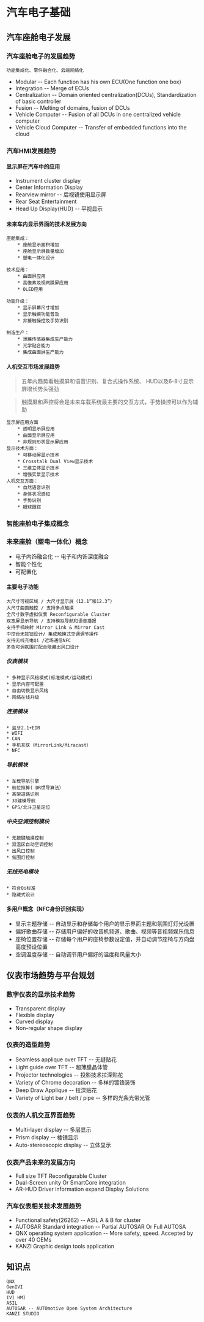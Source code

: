 # 汽车电子基础

## 汽车座舱电子发展

### 汽车座舱电子的发展趋势

    功能集成化、零件融合化、云端网络化

* Modular -- Each function has his own ECU(One function one box)
* Integration -- Merge of ECUs
* Centralization -- Domain oriented centralization(DCUs), Standardization of basic controller
* Fusion -- Melting of domains, fusion of DCUs
* Vehicle Computer -- Fusion of all DCUs in one centralized vehicle computer
* Vehicle Cloud Computer -- Transfer of embedded functions into the cloud

### 汽车HMI发展趋势

#### 显示屏在汽车中的应用

* Instrument cluster display
* Center Information Display
* Rearview mirror -- 后视镜使用显示屏
* Rear Seat Entertainment
* Head Up Display(HUD) -- 平视显示

#### 未来车内显示界面的技术发展方向

    座舱集成：
        * 座舱显示面积增加
        * 座舱显示屏数量增加
        * 塑电一体化设计

    技术应用：
        * 曲面屏应用
        * 高像素及视网膜屏应用
        * OLED应用

    功能升级：
        * 显示屏幕尺寸增加
        * 显示触摸功能普及
        * 非接触操控及手势识别
    
    制造生产：
        * 薄膜传感器集成生产能力
        * 光学贴合能力
        * 集成曲面屏生产能力

#### 人机交互市场发展趋势

> 五年内趋势看触摸屏和语音识别、复合式操作系统、 HUD以及6-8寸显示屏增长势头强劲

> 触摸屏和声控将会是未来车载系统最主要的交互方式，手势操控可以作为辅助

    显示屏应用方面
        * 透明显示屏应用
        * 曲面显示屏应用
        * 非规则形状显示屏应用
    显示技术方面：
        * 可移动屏显示技术
        * Crosstalk Dual View显示技术
        * 三维立体显示技术
        * 增强实景显示技术
    人机交互方面：
        * 自然语音识别
        * 身体状况感知
        * 手势识别
        * 眼球跟踪

### 智能座舱电子集成概念
    
### 未来座舱（塑电一体化）概念

* 电子内饰融合化 -- 电子和内饰深度融合
* 智能个性化
* 可配置化

#### 主要电子功能

    大尺寸可视区域 / 大尺寸显示屏（12.1”和12.3”）
    大尺寸曲面触控 / 支持多点触摸
    全尺寸数字虚拟仪表 Reconfigurable Cluster
    双宽屏显示导航 / 支持模拟导航和语音播报
    支持手机映射 Mirror Link & Mirror Cast
    中控台无按钮设计/ 集成触摸式空调调节操作
    支持无线充电Qi /近场通信NFC
    多色可调氛围灯配合隐藏出风口设计

##### 仪表模块
    * 多种显示风格模式(标准模式/运动模式)
    * 显示内容可配置
    * 自由切换显示风格
    * 网络在线升级  

##### 连接模块
    * 蓝牙2.1+EDR
    * WIFI
    * CAN
    * 手机互联（MirrorLink/Miracast）
    * NFC
    
##### 导航模块
    * 车载导航引擎
    * 航位推算( DR惯导算法）
    * 高架道路识别
    * 3D建模导航
    * GPS/北斗卫星定位

##### 中央空调控制模块
    * 无按键触摸控制
    * 双温区自动空调控制
    * 出风口控制
    * 氛围灯控制

##### 无线充电模块
    * 符合Qi标准
    * 隐藏式设计

#### 多用户概念（NFC身份识别实现）

* 显示主题存储 -- 自动显示和存储每个用户的显示界面主题和氛围灯灯光设置
* 偏好歌曲存储 -- 存储用户偏好的收音机频道、歌曲、视频等音视频娱乐信息
* 座椅位置存储 -- 存储每个用户的座椅参数设定值，并自动调节座椅与方向盘高度预设位置
* 空调温度存储 -- 自动调节用户偏好的温度和风量大小

## 仪表市场趋势与平台规划

### 数字仪表的显示技术趋势

* Transparent display
* Flexible display
* Curved display
* Non-regular shape display

### 仪表的造型趋势
* Seamless applique over TFT -- 无缝贴花
* Light guide over TFT -- 超薄膜晶体管
* Projector technologies -- 投影技术拉深贴花
* Variety of Chrome decoration -- 多样的镀铬装饰
* Deep Draw Applique -- 拉深贴花
* Variety of Light bar / belt / pipe -- 多样的光条光带光管

### 仪表的人机交互界面趋势

* Multi-layer display -- 多层显示
* Prism display -- 棱镜显示
* Auto-stereoscopic display -- 立体显示

### 仪表产品未来的发展方向

* Full size TFT Reconfigurable Cluster
* Dual-Screen unity Or SmartCore integration
* AR-HUD Driver information expand Display Solutions

### 汽车仪表相关技术发展趋势

* Functional safety(26262) -- ASIL A & B for cluster
* AUTOSAR Standard integration -- Partial AUTOSAR Or Full AUTOSA
* QNX operating system application -- More safety, speed. Accepted by over 40 OEMs
* KANZI Graphic design tools application

## 知识点

    QNX
    GenIVI
    HUD
    IVI HMI
    ASIL
    AUTOSAR -- AUTOmotive Open System Architecture
    KANZI STUDIO

